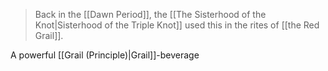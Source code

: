 > Back in the [[Dawn Period]], the [[The Sisterhood of the Knot|Sisterhood of the Triple Knot]] used this in the rites of [[the Red Grail]].

A powerful [[Grail (Principle)|Grail]]-beverage